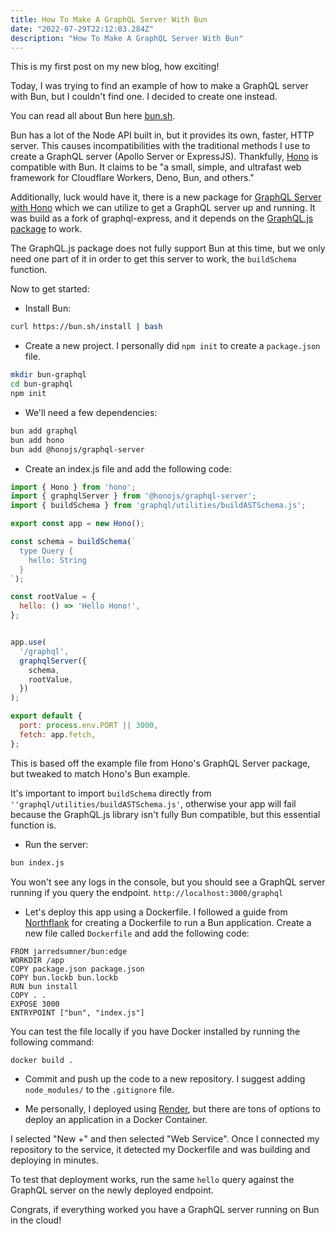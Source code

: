 ```yaml
---
title: How To Make A GraphQL Server With Bun
date: "2022-07-29T22:12:03.284Z"
description: "How To Make A GraphQL Server With Bun"
---
```


This is my first post on my new blog, how exciting!

Today, I was trying to find an example of how to make a GraphQL server with Bun, but I couldn't find one. I decided to create one instead.

You can read all about Bun here [bun.sh](https://bun.sh/).

Bun has a lot of the Node API built in, but it provides its own, faster, HTTP server. This causes incompatibilities with the traditional methods I use to create a GraphQL server (Apollo Server or ExpressJS). Thankfully, [Hono](https://github.com/honojs/hono) is compatible with Bun. It claims to be "a small, simple, and ultrafast web framework for Cloudflare Workers, Deno, Bun, and others."

Additionally, luck would have it, there is a new package for [GraphQL Server with Hono](https://www.npmjs.com/package/@honojs/graphql-server) which we can utilize to get a GraphQL server up and running. It was build as a fork of graphql-express, and it depends on the [GraphQL.js package](https://www.npmjs.com/package/graphql) to work.

The GraphQL.js package does not fully support Bun at this time, but we only need one part of it in order to get this server to work, the `buildSchema` function.

Now to get started:

* Install Bun: 
```bash
curl https://bun.sh/install | bash
```

* Create a new project. I personally did `npm init` to create a `package.json` file.
```bash
mkdir bun-graphql
cd bun-graphql
npm init
```

* We'll need a few dependencies:
```bash
bun add graphql
bun add hono
bun add @honojs/graphql-server
```

* Create an index.js file and add the following code:
```javascript
import { Hono } from 'hono';
import { graphqlServer } from '@honojs/graphql-server';
import { buildSchema } from 'graphql/utilities/buildASTSchema.js';

export const app = new Hono();

const schema = buildSchema(`
  type Query {
    hello: String
  }
`);

const rootValue = {
  hello: () => 'Hello Hono!',
};


app.use(
  '/graphql',
  graphqlServer({
    schema,
    rootValue,
  })
);

export default {
  port: process.env.PORT || 3000,
  fetch: app.fetch,
};
```

This is based off the example file from Hono's GraphQL Server package, but tweaked to match Hono's Bun example.

It's important to import `buildSchema` directly from `''graphql/utilities/buildASTSchema.js'`, otherwise your app will fail because the GraphQL.js library isn't fully Bun compatible, but this essential function is. 

* Run the server:
```bash
bun index.js
```
You won't see any logs in the console, but you should see a GraphQL server running if you query the endpoint. `http://localhost:3000/graphql`

* Let's deploy this app using a Dockerfile. I followed a guide from [Northflank](https://northflank.com/guides/deploying-a-bun-app-on-northflank) for creating a Dockerfile to run a Bun application. Create a new file called `Dockerfile` and add the following code:
```
FROM jarredsumner/bun:edge
WORKDIR /app
COPY package.json package.json
COPY bun.lockb bun.lockb
RUN bun install
COPY . .
EXPOSE 3000
ENTRYPOINT ["bun", "index.js"]
```

You can test the file locally if you have Docker installed by running the following command:
```bash
docker build .
```

* Commit and push up the code to a new repository. I suggest adding `node_modules/` to the `.gitignore` file.

* Me personally, I deployed using [Render](https://render.com/), but there are tons of options to deploy an application in a Docker Container.

I selected "New +" and then selected "Web Service". Once I connected my repository to the service, it detected my Dockerfile and was building and deploying in minutes.

To test that deployment works, run the same `hello` query against the GraphQL server on the newly deployed endpoint.

Congrats, if everything worked you have a GraphQL server running on Bun in the cloud!